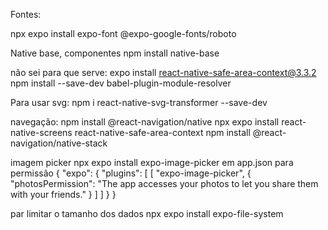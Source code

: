 Fontes:

npx expo install expo-font @expo-google-fonts/roboto

Native base, componentes
npm install native-base     

não sei para que serve:
expo install react-native-safe-area-context@3.3.2  
npm install --save-dev babel-plugin-module-resolver

Para usar svg:
npm i react-native-svg-transformer --save-dev

navegação:
npm install @react-navigation/native
npx expo install react-native-screens react-native-safe-area-context
npm install @react-navigation/native-stack

imagem picker
npx expo install expo-image-picker
em app.json para permissão
{
  "expo": {
    "plugins": [
      [
        "expo-image-picker",
        {
          "photosPermission": "The app accesses your photos to let you share them with your friends."
        }
      ]
    ]
  }
}
 
par limitar o tamanho dos dados
npx expo install expo-file-system